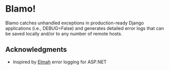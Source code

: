 # Blamo!

Blamo catches unhandled exceptions in production-ready Django applications (i.e., DEBUG=False) and generates detailed error logs that can be saved locally and/or to any number of remote hosts.

## Acknowledgments

* Inspired by [Elmah](https://github.com/elmah/Elmah) error logging for ASP.NET
